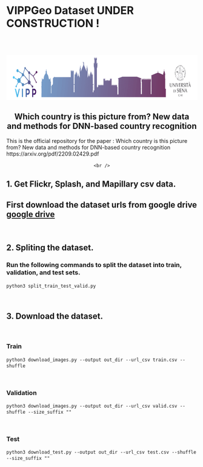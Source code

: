 # VIPPGeo Dataset UNDER CONSTRUCTION !
&nbsp;



<!-- PROJECT LOGO -->
<br />
<div align="center">
  <a href="http://clem.dii.unisi.it/~vipp/index.html">
    <img src="images/vipplogo2020-1466x236.png" alt="Logo" width="733" height="118">
  </a>

  <h2 align="center"> Which country is this picture from? New data and methods for DNN-based
country recognition </h2>

  <p align="left">
    This is the official repository for the paper : 
    Which country is this picture from? New data and methods for DNN-based country recognition https://arxiv.org/pdf/2209.02429.pdf 

    <br />
  </p>
</div>


## 1. Get Flickr, Splash, and Mapillary csv data. 

## First download the dataset urls from google drive  [google drive](https://drive.google.com/drive/folders/1CXVdpfFpolQah4PsfGXrhgoWtOtFEC__?usp=sharing)

&nbsp;

## 2. Spliting the dataset.

### Run the following commands to split the dataset into train, validation, and test sets.
    python3 split_train_test_valid.py

&nbsp;
## 3. Download the dataset.
&nbsp;
### Train 
    python3 download_images.py --output out_dir --url_csv train.csv --shuffle
&nbsp;
### Validation
    python3 download_images.py --output out_dir --url_csv valid.csv --shuffle --size_suffix "" 
&nbsp;
### Test 
    python3 download_test.py --output out_dir --url_csv test.csv --shuffle --size_suffix ""
